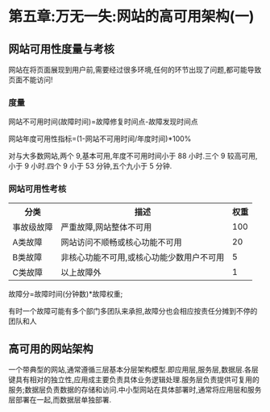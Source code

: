 # 第五章:万无一失:网站的高可用架构(一)

## 网站可用性度量与考核

网站在将页面展现到用户前,需要经过很多环境,任何的环节出现了问题,都可能导致页面不能访问!

### 度量

网站不可用时间(故障时间)=故障修复时间点-故障发现时间点

网站年度可用性指标=(1-网站不可用时间/年度时间)\*100%

对与大多数网站,两个 9,基本可用,年度不可用时间小于 88 小时.三个 9 较高可用,小于 9 小时.四个 9 小于 53 分钟,五个九小于 5 分钟.

### 网站可用性考核

<table>
<tr><th>分类</th><th>描述</th><th>权重</th></tr>
<tr><td>事故级故障</td><td>严重故障,网站整体不可用</td><td>100</td></tr>
<tr><td>A类故障</td><td>网站访问不顺畅或核心功能不可用</td><td>20</td></tr>
<tr><td>B类故障</td><td>非核心功能不可用,或核心功能少数用户不可用</td><td>5</td></tr>
<tr><td>C类故障</td><td>以上故障外</td><td>1</td></tr>
</table>
故障分=故障时间(分钟数)*故障权重;

有时一个故障可能有多个部门多团队来承担,故障分也会相应按责任分摊到不停的团队和人

## 高可用的网站架构

一个带典型的网站,通常遵循三层基本分层架构模型.即应用层,服务层,数据层.各层键具有相对的独立性,应用成主要负责具体业务逻辑处理.服务层负责提供可复用的服务;数据层负责数据的存储和访问.中小型网站在具体部署时,通常将应用层和服务层部署在一起,而数据层单独部署.
